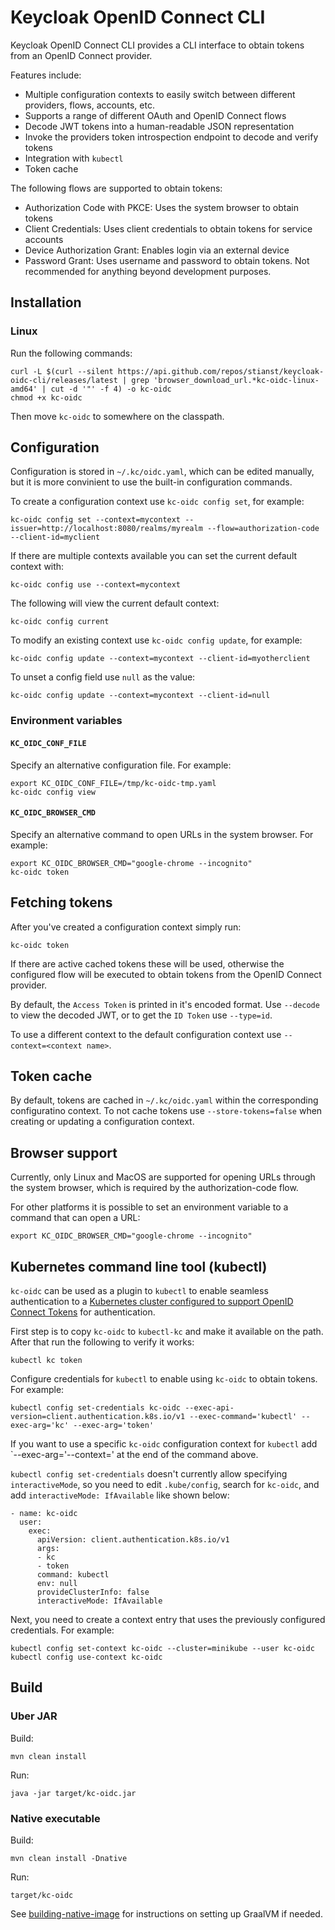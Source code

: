 # Keycloak OpenID Connect CLI

Keycloak OpenID Connect CLI provides a CLI interface to obtain tokens from an OpenID Connect provider.

Features include:

* Multiple configuration contexts to easily switch between different providers, flows, accounts, etc.
* Supports a range of different OAuth and OpenID Connect flows
* Decode JWT tokens into a human-readable JSON representation
* Invoke the providers token introspection endpoint to decode and verify tokens
* Integration with `kubectl`
* Token cache

The following flows are supported to obtain tokens:

* Authorization Code with PKCE: Uses the system browser to obtain tokens
* Client Credentials: Uses client credentials to obtain tokens for service accounts
* Device Authorization Grant: Enables login via an external device
* Password Grant: Uses username and password to obtain tokens. Not recommended for anything beyond development purposes. 

## Installation

### Linux

Run the following commands:
```
curl -L $(curl --silent https://api.github.com/repos/stianst/keycloak-oidc-cli/releases/latest | grep 'browser_download_url.*kc-oidc-linux-amd64' | cut -d '"' -f 4) -o kc-oidc
chmod +x kc-oidc
```

Then move `kc-oidc` to somewhere on the classpath.


## Configuration

Configuration is stored in `~/.kc/oidc.yaml`, which can be edited manually, but it is more convinient to use the built-in
configuration commands.

To create a configuration context use `kc-oidc config set`, for example:

```
kc-oidc config set --context=mycontext --issuer=http://localhost:8080/realms/myrealm --flow=authorization-code --client-id=myclient
```

If there are multiple contexts available you can set the current default context with:

```
kc-oidc config use --context=mycontext
```

The following will view the current default context:

```
kc-oidc config current
```

To modify an existing context use `kc-oidc config update`, for example:

```
kc-oidc config update --context=mycontext --client-id=myotherclient
```

To unset a config field use `null` as the value:

```
kc-oidc config update --context=mycontext --client-id=null
```

### Environment variables

#### `KC_OIDC_CONF_FILE`

Specify an alternative configuration file. For example:

```
export KC_OIDC_CONF_FILE=/tmp/kc-oidc-tmp.yaml
kc-oidc config view
```

#### `KC_OIDC_BROWSER_CMD`

Specify an alternative command to open URLs in the system browser. For example:

```
export KC_OIDC_BROWSER_CMD="google-chrome --incognito"
kc-oidc token
```

## Fetching tokens

After you've created a configuration context simply run:

```
kc-oidc token
```

If there are active cached tokens these will be used, otherwise the configured flow will be executed to obtain
tokens from the OpenID Connect provider.

By default, the `Access Token` is printed in it's encoded format. Use `--decode` to view the decoded JWT, or to get the
`ID Token` use `--type=id`.

To use a different context to the default configuration context use `--context=<context name>`.


## Token cache

By default, tokens are cached in `~/.kc/oidc.yaml` within the corresponding configuratino context. To not cache tokens
use `--store-tokens=false` when creating or updating a configuration context. 


## Browser support

Currently, only Linux and MacOS are supported for opening URLs through the system browser, which is required by the
authorization-code flow.

For other platforms it is possible to set an environment variable to a command that can open a URL:

```
export KC_OIDC_BROWSER_CMD="google-chrome --incognito"
```


## Kubernetes command line tool (kubectl)

`kc-oidc` can be used as a plugin to `kubectl` to enable seamless authentication to a 
[Kubernetes cluster configured to support OpenID Connect Tokens](https://kubernetes.io/docs/reference/access-authn-authz/authentication/#openid-connect-tokens) 
for authentication.

First step is to copy `kc-oidc` to `kubectl-kc` and make it available on the path. After that run the following to
verify it works:

```
kubectl kc token
```

Configure credentials for `kubectl` to enable using `kc-oidc` to obtain tokens. For example:

```
kubectl config set-credentials kc-oidc --exec-api-version=client.authentication.k8s.io/v1 --exec-command='kubectl' --exec-arg='kc' --exec-arg='token'
```

If you want to use a specific `kc-oidc` configuration context for `kubectl` add `--exec-arg='--context=<context name>' at the
end of the command above.

`kubectl config set-credentials` doesn't currently allow specifying `interactiveMode`, so you need to edit `.kube/config`, 
search for `kc-oidc`, and add `interactiveMode: IfAvailable` like shown below:

```
- name: kc-oidc
  user:
    exec:
      apiVersion: client.authentication.k8s.io/v1
      args:
      - kc
      - token
      command: kubectl
      env: null
      provideClusterInfo: false
      interactiveMode: IfAvailable
```

Next, you need to create a context entry that uses the previously configured credentials. For example:

```
kubectl config set-context kc-oidc --cluster=minikube --user kc-oidc
kubectl config use-context kc-oidc
```


## Build

### Uber JAR

Build:
```
mvn clean install
```

Run:
```
java -jar target/kc-oidc.jar
```

### Native executable

Build:
```
mvn clean install -Dnative
```

Run:
```
target/kc-oidc
```

See [building-native-image](https://quarkus.io/guides/building-native-image) for instructions on setting up GraalVM if needed.